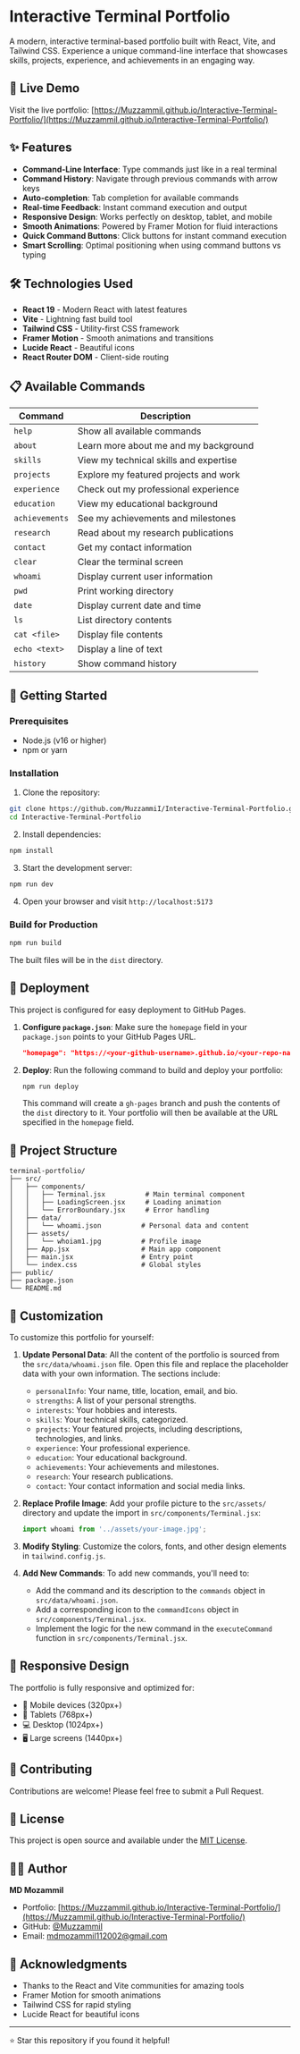 # Interactive Terminal Portfolio

A modern, interactive terminal-based portfolio built with React, Vite, and Tailwind CSS. Experience a unique command-line interface that showcases skills, projects, experience, and achievements in an engaging way.

## 🚀 Live Demo

Visit the live portfolio: [https://MuzzammiI.github.io/Interactive-Terminal-Portfolio/](https://MuzzammiI.github.io/Interactive-Terminal-Portfolio/)

## ✨ Features

- **Command-Line Interface**: Type commands just like in a real terminal
- **Command History**: Navigate through previous commands with arrow keys
- **Auto-completion**: Tab completion for available commands
- **Real-time Feedback**: Instant command execution and output
- **Responsive Design**: Works perfectly on desktop, tablet, and mobile
- **Smooth Animations**: Powered by Framer Motion for fluid interactions
- **Quick Command Buttons**: Click buttons for instant command execution
- **Smart Scrolling**: Optimal positioning when using command buttons vs typing

## 🛠️ Technologies Used

- **React 19** - Modern React with latest features
- **Vite** - Lightning fast build tool
- **Tailwind CSS** - Utility-first CSS framework
- **Framer Motion** - Smooth animations and transitions
- **Lucide React** - Beautiful icons
- **React Router DOM** - Client-side routing

## 📋 Available Commands

| Command | Description |
|---------|-------------|
| `help` | Show all available commands |
| `about` | Learn more about me and my background |
| `skills` | View my technical skills and expertise |
| `projects` | Explore my featured projects and work |
| `experience` | Check out my professional experience |
| `education` | View my educational background |
| `achievements` | See my achievements and milestones |
| `research` | Read about my research publications |
| `contact` | Get my contact information |
| `clear` | Clear the terminal screen |
| `whoami` | Display current user information |
| `pwd` | Print working directory |
| `date` | Display current date and time |
| `ls` | List directory contents |
| `cat <file>` | Display file contents |
| `echo <text>` | Display a line of text |
| `history` | Show command history |

## 🚀 Getting Started

### Prerequisites

- Node.js (v16 or higher)
- npm or yarn

### Installation

1. Clone the repository:
```bash
git clone https://github.com/MuzzammiI/Interactive-Terminal-Portfolio.git
cd Interactive-Terminal-Portfolio
```

2. Install dependencies:
```bash
npm install
```

3. Start the development server:
```bash
npm run dev
```

4. Open your browser and visit `http://localhost:5173`

### Build for Production

```bash
npm run build
```

The built files will be in the `dist` directory.

## 🚀 Deployment

This project is configured for easy deployment to GitHub Pages.

1.  **Configure `package.json`**: Make sure the `homepage` field in your `package.json` points to your GitHub Pages URL.
    
    ```json
    "homepage": "https://<your-github-username>.github.io/<your-repo-name>/"
    ```
    
2.  **Deploy**: Run the following command to build and deploy your portfolio:
    
    ```bash
    npm run deploy
    ```
    
    This command will create a `gh-pages` branch and push the contents of the `dist` directory to it. Your portfolio will then be available at the URL specified in the `homepage` field.

## 📁 Project Structure

```
terminal-portfolio/
├── src/
│   ├── components/
│   │   ├── Terminal.jsx          # Main terminal component
│   │   ├── LoadingScreen.jsx     # Loading animation
│   │   └── ErrorBoundary.jsx     # Error handling
│   ├── data/
│   │   └── whoami.json          # Personal data and content
│   ├── assets/
│   │   └── whoiam1.jpg          # Profile image
│   ├── App.jsx                  # Main app component
│   ├── main.jsx                 # Entry point
│   └── index.css                # Global styles
├── public/
├── package.json
└── README.md
```

## 🎨 Customization

To customize this portfolio for yourself:

1.  **Update Personal Data**: All the content of the portfolio is sourced from the `src/data/whoami.json` file. Open this file and replace the placeholder data with your own information. The sections include:
    *   `personalInfo`: Your name, title, location, email, and bio.
    *   `strengths`: A list of your personal strengths.
    *   `interests`: Your hobbies and interests.
    *   `skills`: Your technical skills, categorized.
    *   `projects`: Your featured projects, including descriptions, technologies, and links.
    *   `experience`: Your professional experience.
    *   `education`: Your educational background.
    *   `achievements`: Your achievements and milestones.
    *   `research`: Your research publications.
    *   `contact`: Your contact information and social media links.
2.  **Replace Profile Image**: Add your profile picture to the `src/assets/` directory and update the import in `src/components/Terminal.jsx`:
    
    ```javascript
    import whoami from '../assets/your-image.jpg'; 
    ```
    
3.  **Modify Styling**: Customize the colors, fonts, and other design elements in `tailwind.config.js`.
4.  **Add New Commands**: To add new commands, you'll need to:
    *   Add the command and its description to the `commands` object in `src/data/whoami.json`.
    *   Add a corresponding icon to the `commandIcons` object in `src/components/Terminal.jsx`.
    *   Implement the logic for the new command in the `executeCommand` function in `src/components/Terminal.jsx`.

## 📱 Responsive Design

The portfolio is fully responsive and optimized for:
- 📱 Mobile devices (320px+)
- 📱 Tablets (768px+)
- 💻 Desktop (1024px+)
- 🖥️ Large screens (1440px+)

## 🤝 Contributing

Contributions are welcome! Please feel free to submit a Pull Request.

## 📄 License

This project is open source and available under the [MIT License](LICENSE).

## 👨‍💻 Author

**MD Mozammil**
- Portfolio: [https://MuzzammiI.github.io/Interactive-Terminal-Portfolio/](https://MuzzammiI.github.io/Interactive-Terminal-Portfolio/)
- GitHub: [@MuzzammiI](https://github.com/MuzzammiI)
- Email: mdmozammil112002@gmail.com

## 🙏 Acknowledgments

- Thanks to the React and Vite communities for amazing tools
- Framer Motion for smooth animations
- Tailwind CSS for rapid styling
- Lucide React for beautiful icons

---

⭐ Star this repository if you found it helpful!
